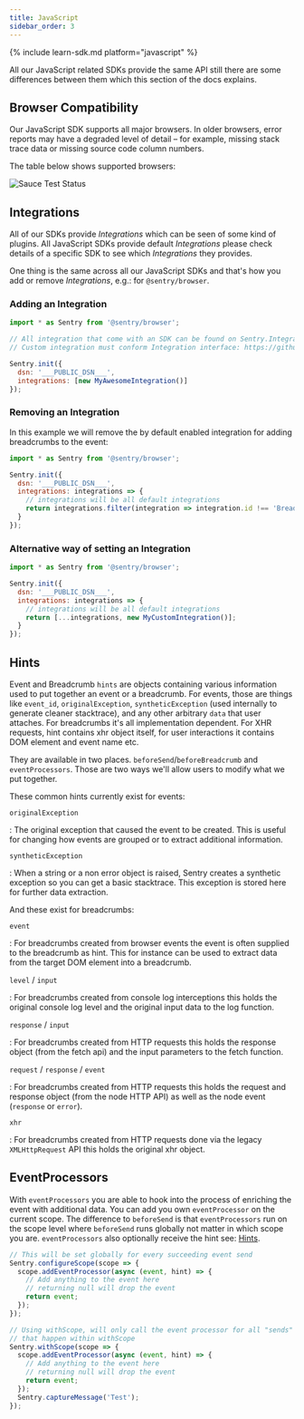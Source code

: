 ```yaml
---
title: JavaScript
sidebar_order: 3
---
```


{% include learn-sdk.md platform="javascript" %}

All our JavaScript related SDKs provide the same API still there are some differences between them which this section of the docs explains.

## Browser Compatibility

Our JavaScript SDK supports all major browsers. In older browsers, error reports may have a degraded level of detail – for example, missing stack trace data or missing source code column numbers.

The table below shows supported browsers:

![Sauce Test Status](https://saucelabs.com/browser-matrix/sentryio.svg)

## Integrations

All of our SDKs provide _Integrations_ which can be seen of some kind of plugins. All JavaScript SDKs provide default _Integrations_ please check details of a specific SDK to see which _Integrations_ they provides.

One thing is the same across all our JavaScript SDKs and that's how you add or remove _Integrations_, e.g.: for `@sentry/browser`.

### Adding an Integration

```javascript
import * as Sentry from '@sentry/browser';

// All integration that come with an SDK can be found on Sentry.Integrations object
// Custom integration must conform Integration interface: https://github.com/getsentry/sentry-javascript/blob/master/packages/types/src/index.ts

Sentry.init({
  dsn: '___PUBLIC_DSN___',
  integrations: [new MyAwesomeIntegration()]
});
```

### Removing an Integration

In this example we will remove the by default enabled integration for adding breadcrumbs to the event:

```javascript
import * as Sentry from '@sentry/browser';

Sentry.init({
  dsn: '___PUBLIC_DSN___',
  integrations: integrations => {
    // integrations will be all default integrations
    return integrations.filter(integration => integration.id !== 'Breadcrumbs');
  }
});
```

### Alternative way of setting an Integration

```javascript
import * as Sentry from '@sentry/browser';

Sentry.init({
  dsn: '___PUBLIC_DSN___',
  integrations: integrations => {
    // integrations will be all default integrations
    return [...integrations, new MyCustomIntegration()];
  }
});
```

## Hints

Event and Breadcrumb `hints` are objects containing various information used to put together an event or a breadcrumb. For events, those are things like `event_id`, `originalException`, `syntheticException` (used internally to generate cleaner stacktrace), and any other arbitrary `data` that user attaches. For breadcrumbs it's all implementation dependent. For XHR requests, hint contains xhr object itself, for user interactions it contains DOM element and event name etc.

They are available in two places. `beforeSend`/`beforeBreadcrumb` and `eventProcessors`. Those are two ways we'll allow users to modify what we put together.

These common hints currently exist for events:

`originalException`

: The original exception that caused the event to be created. This is useful for changing how events
are grouped or to extract additional information.

`syntheticException`

: When a string or a non error object is raised, Sentry creates a synthetic exception so you can get a
basic stacktrace. This exception is stored here for further data extraction.

And these exist for breadcrumbs:

`event`

: For breadcrumbs created from browser events the event is often supplied to the breadcrumb as hint. This
for instance can be used to extract data from the target DOM element into a breadcrumb.

`level` / `input`

: For breadcrumbs created from console log interceptions this holds the original console log level and the
original input data to the log function.

`response` / `input`

: For breadcrumbs created from HTTP requests this holds the response object
(from the fetch api) and the input parameters to the fetch function.

`request` / `response` / `event`

: For breadcrumbs created from HTTP requests this holds the request and response object
(from the node HTTP API) as well as the node event (`response` or `error`).

`xhr`

: For breadcrumbs created from HTTP requests done via the legacy `XMLHttpRequest` API this holds
the original xhr object.

## EventProcessors

With `eventProcessors` you are able to hook into the process of enriching the event with additional data.
You can add you own `eventProcessor` on the current scope. The difference to `beforeSend` is that
`eventProcessors` run on the scope level where `beforeSend` runs globally not matter in which scope you are.
`eventProcessors` also optionally receive the hint see: [Hints](#hints).

```javascript
// This will be set globally for every succeeding event send
Sentry.configureScope(scope => {
  scope.addEventProcessor(async (event, hint) => {
    // Add anything to the event here
    // returning null will drop the event
    return event;
  });
});

// Using withScope, will only call the event processor for all "sends"
// that happen within withScope
Sentry.withScope(scope => {
  scope.addEventProcessor(async (event, hint) => {
    // Add anything to the event here
    // returning null will drop the event
    return event;
  });
  Sentry.captureMessage('Test');
});
```
